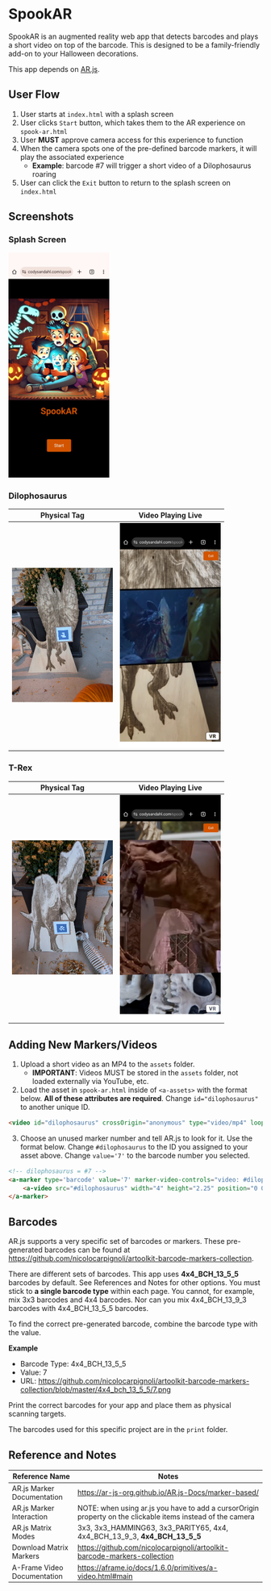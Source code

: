 # SpookAR

SpookAR is an augmented reality web app that detects barcodes and plays a short video on top of the barcode. This is designed to be a family-friendly add-on to your Halloween decorations.

This app depends on [AR.js](https://ar-js-org.github.io/AR.js-Docs/).

## User Flow

1. User starts at ```index.html``` with a splash screen
2. User clicks ```Start``` button, which takes them to the AR experience on ```spook-ar.html```
3. User **MUST** approve camera access for this experience to function
4. When the camera spots one of the pre-defined barcode markers, it will play the associated experience
    - **Example**: barcode #7 will trigger a short video of a Dilophosaurus roaring
5. User can click the ```Exit``` button to return to the splash screen on ```index.html```

## Screenshots

### Splash Screen

<img src="assets/demo-splash.png" alt="Splash Screen" width="200">

### Dilophosaurus

| Physical Tag | Video Playing Live |
|--------------|--------------------|
| <img src="assets/demo-dilophosaurus.jpg" alt="Dilophosaurus" width="200"> | <img src="assets/demo-dilophosaurus-video.png" alt="Dilophosaurus Video" width="200"> |

### T-Rex

| Physical Tag | Video Playing Live |
|--------------|--------------------|
| <img src="assets/demo-trex.jpg" alt="T-Rex" width="200"> | <img src="assets/demo-trex-video.png" alt="T-Rex Video" width="200"> |

## Adding New Markers/Videos

1. Upload a short video as an MP4 to the ```assets``` folder.
    - **IMPORTANT**: Videos MUST be stored in the ```assets``` folder, not loaded externally via YouTube, etc.
2. Load the asset in ```spook-ar.html``` inside of ```<a-assets>``` with the format below. **All of these attributes are required**. Change ```id="dilophosaurus"``` to another unique ID.

```html
<video id="dilophosaurus" crossOrigin="anonymous" type="video/mp4" loop="true" src="assets/dilophosaurus.mp4" playsinline webkit-playsinline controls></video>
```

3. Choose an unused marker number and tell AR.js to look for it. Use the format below. Change ```#dilophosaurus``` to the ID you assigned to your asset above. Change ```value='7'``` to the barcode number you selected.

```html
<!-- dilophosaurus = #7 -->
<a-marker type='barcode' value='7' marker-video-controls="video: #dilophosaurus; autoplay:true" emitevents="true" cursor="rayOrigin: mouse">
    <a-video src="#dilophosaurus" width="4" height="2.25" position="0 0.5 0" rotation="-90 0 0"></a-video>
</a-marker>
```

## Barcodes

AR.js supports a very specific set of barcodes or markers. These pre-generated barcodes can be found at https://github.com/nicolocarpignoli/artoolkit-barcode-markers-collection.

There are different sets of barcodes. This app uses **4x4_BCH_13_5_5** barcodes by default. See References and Notes for other options. You must stick to **a single barcode type** within each page. You cannot, for example, mix 3x3 barcodes and 4x4 barcodes. Nor can you mix 4x4_BCH_13_9_3 barcodes with 4x4_BCH_13_5_5 barcodes.

To find the correct pre-generated barcode, combine the barcode type with the value.

**Example**
- Barcode Type: 4x4_BCH_13_5_5
- Value: 7
- URL: https://github.com/nicolocarpignoli/artoolkit-barcode-markers-collection/blob/master/4x4_bch_13_5_5/7.png

Print the correct barcodes for your app and place them as physical scanning targets.

The barcodes used for this specific project are in the ```print``` folder.

## Reference and Notes

|Reference Name|Notes|
|--------------|-----|
|AR.js Marker Documentation|https://ar-js-org.github.io/AR.js-Docs/marker-based/|
|AR.js Marker Interaction|NOTE: when using ar.js you have to add a cursorOrigin property on the clickable items instead of the camera|
|AR.js Matrix Modes|3x3, 3x3_HAMMING63, 3x3_PARITY65, 4x4, 4x4_BCH_13_9_3, **4x4_BCH_13_5_5**|
|Download Matrix Markers|https://github.com/nicolocarpignoli/artoolkit-barcode-markers-collection|
|A-Frame Video Documentation|https://aframe.io/docs/1.6.0/primitives/a-video.html#main|
